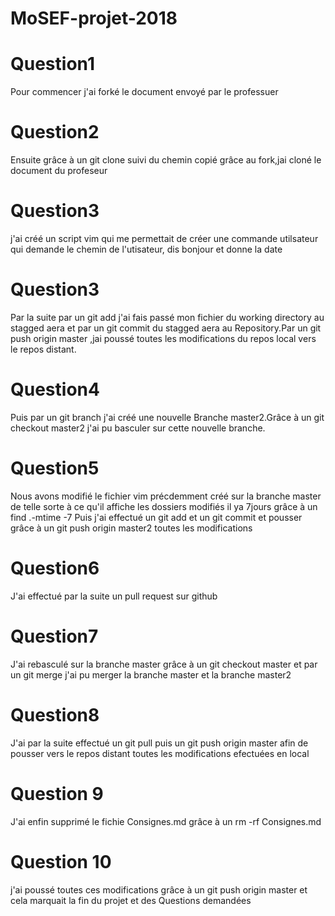 # MoSEF-projet-2018

# Question1
Pour commencer j'ai forké le document  envoyé par le professuer

# Question2
Ensuite grâce à un git clone suivi du chemin copié grâce au fork,jai cloné le document du profeseur

# Question3
j'ai créé un script vim qui me permettait de créer une commande utilsateur qui demande le chemin de l'utisateur, dis bonjour et  donne la date

# Question3
Par la suite par un git add j'ai fais passé mon fichier du working directory au stagged aera et par un git commit du stagged aera au Repository.Par un git push origin master ,jai poussé toutes les modifications du repos local vers le repos distant.

# Question4
Puis par un git branch j'ai créé une nouvelle Branche master2.Grâce à un git checkout master2 j'ai pu basculer sur cette nouvelle branche.

# Question5
Nous avons modifié le fichier vim  précdemment créé sur la branche master de telle sorte à ce qu'il  affiche les dossiers modifiés il ya 7jours grâce à un find .-mtime -7
Puis j'ai effectué un git add et un git commit et pousser grâce à un git push origin master2 toutes les modifications

# Question6
J'ai effectué par la suite un pull request sur github

# Question7
J'ai rebasculé sur la branche master grâce à un git checkout master et par un git merge j'ai pu merger la branche master et la branche master2

# Question8
J'ai par la suite effectué un git pull puis un git push origin master afin de pousser vers le repos distant toutes les modifications efectuées en local

# Question 9
J'ai enfin supprimé le fichie Consignes.md grâce à un rm -rf Consignes.md

# Question 10
j'ai poussé toutes ces modifications grâce à un git push origin master et cela marquait la fin du projet et des Questions demandées
